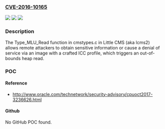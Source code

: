 ### [CVE-2016-10165](https://cve.mitre.org/cgi-bin/cvename.cgi?name=CVE-2016-10165)
![](https://img.shields.io/static/v1?label=Product&message=n%2Fa&color=blue)
![](https://img.shields.io/static/v1?label=Version&message=n%2Fa&color=blue)
![](https://img.shields.io/static/v1?label=Vulnerability&message=n%2Fa&color=brighgreen)

### Description

The Type_MLU_Read function in cmstypes.c in Little CMS (aka lcms2) allows remote attackers to obtain sensitive information or cause a denial of service via an image with a crafted ICC profile, which triggers an out-of-bounds heap read.

### POC

#### Reference
- http://www.oracle.com/technetwork/security-advisory/cpuoct2017-3236626.html

#### Github
No GitHub POC found.

